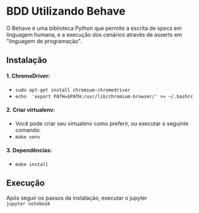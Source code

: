 # BDD Utilizando Behave

O Behave é uma biblioteca Python que permite a escrita de specs em linguagem humana, e a execução dos cenários através de asserts em "linguagem de programação".

## Instalação
#### 1. ChromeDriver:
* `sudo apt-get install chromium-chromedriver`
* `echo  'export PATH=$PATH:/usr/lib/chromium-browser/' >> ~/.bashrc`

#### 2. Criar virtualenv:
* Você pode criar seu virtualenv como preferir, ou executar o seguinte comando:
* `make venv`

#### 3. Dependências:
* `make install`

## Execução
Após seguir os passos da instalação, executar o jupyter</br>
`jupyter notebook`